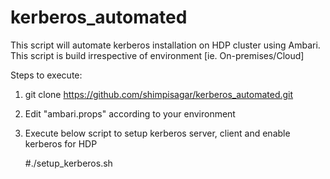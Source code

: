 # kerberos_automated

This script will automate kerberos installation on HDP cluster using Ambari. This script is build irrespective of environment [ie. On-premises/Cloud]

Steps to execute:

1. git clone https://github.com/shimpisagar/kerberos_automated.git
2. Edit "ambari.props" according to your environment
3. Execute below script to setup kerberos server, client and enable kerberos for HDP
	
	#./setup_kerberos.sh
